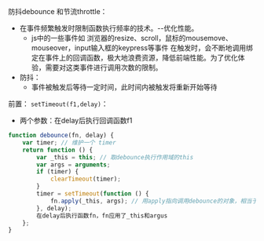 防抖debounce 和节流throttle：
- 在事件频繁触发时限制函数执行频率的技术。--优化性能。
	- js中的一些事件如 浏览器的resize、scroll，鼠标的mousemove、mouseover，input输入框的keypress等事件 在触发时，会不断地调用绑定在事件上的回调函数，极大地浪费资源，降低前端性能。为了优化体验，需要对这类事件进行调用次数的限制。
- 防抖：
	- 事件被触发后等待一定时间，此时间内被触发将重新开始等待

前置：
`setTimeout(f1,delay)`：
- 两个参数：在delay后执行回调函数f1
```js
function debounce(fn, delay) {
    var timer; // 维护一个 timer
    return function () {
        var _this = this; // 取debounce执行作用域的this
        var args = arguments;
        if (timer) {
            clearTimeout(timer);
        }
        timer = setTimeout(function () {
            fn.apply(_this, args); // 用apply指向调用debounce的对象，相当于_this.fn(args);
        }, delay);
        在delay后执行函数fn，fn应用了_this和argus 
    };
}
```

